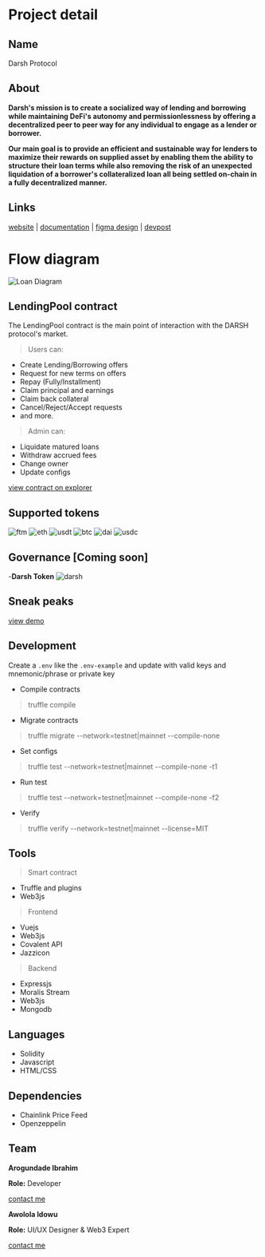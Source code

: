 # Project detail
## Name
Darsh Protocol

## About
**Darsh's mission is to create a socialized way of lending and borrowing while maintaining DeFi's autonomy and permissionlessness by offering a decentralized peer to peer way for any individual to engage as a lender or borrower.**

**Our main goal is to provide an efficient and sustainable way for lenders to maximize their rewards on supplied asset by enabling them the ability to structure their loan terms while also removing the risk of an unexpected liquidation of a borrower's collateralized loan all being settled on-chain in a fully decentralized manner.**

## Links
[website](https://darshprotocol.netlify.app) | [documentation](https://darshprotocol.gitbook.io/product-docs) | [figma design](https://darshprotocol.gitbook.io/product-docs) | [devpost](https://devpost.com/software/darsh-protocol)

# Flow diagram
![Loan Diagram](https://user-images.githubusercontent.com/123966451/222807924-377c0485-182d-468a-a16c-978bd75d9317.png)

## LendingPool contract
The LendingPool contract is the main point of interaction with the DARSH protocol's market.

 > Users can:
 - Create Lending/Borrowing offers
 - Request for new terms on offers
 - Repay (Fully/Installment)
 - Claim principal and earnings
 - Claim back collateral
 - Cancel/Reject/Accept requests
 - and more.

 > Admin can:
 - Liquidate matured loans
 - Withdraw accrued fees
 - Change owner
 - Update configs
 
 [view contract on explorer](https://ftmscan.com)
 
## Supported tokens
![ftm](https://user-images.githubusercontent.com/123966451/222814337-c1378fdd-3dd5-4e57-9e1f-b8a9d830f91f.png)
![eth](https://user-images.githubusercontent.com/123966451/222814336-3cb5e554-a981-4ff8-86f6-ea7b4f6f1e2d.png)
![usdt](https://user-images.githubusercontent.com/123966451/222814331-f617e15b-8ae9-4c36-a6c9-7ad50c400348.png)
![btc](https://user-images.githubusercontent.com/123966451/222814332-2954a827-153d-492c-97c6-6a1a49715b8f.png)
![dai](https://user-images.githubusercontent.com/123966451/222814334-d291e5d5-0932-4ea4-85ae-e91323f2745c.png)
![usdc](https://user-images.githubusercontent.com/123966451/222814326-154b1313-b1bd-412c-92c6-3a451988293f.png)

## Governance [Coming soon]

-**Darsh Token**
![darsh](https://user-images.githubusercontent.com/123966451/222815232-286c6b17-27fe-4d07-9a8e-e0d7494d5d03.png)


## Sneak peaks

[view demo](https://darshprotocol.netlify.app)

## Development
Create a `.env` like the `.env-example` and update with valid keys and mnemonic/phrase or private key

 - Compile contracts

> truffle compile

- Migrate contracts

> truffle migrate --network=testnet|mainnet --compile-none

- Set configs

> truffle test --network=testnet|mainnet --compile-none -t1

- Run test

> truffle test --network=testnet|mainnet --compile-none -f2

- Verify

> truffle verify --network=testnet|mainnet <contracts> --license=MIT

## Tools
> Smart contract
- Truffle and plugins
- Web3js

> Frontend
- Vuejs
- Web3js
- Covalent API
- Jazzicon

> Backend
- Expressjs
- Moralis Stream
- Web3js
- Mongodb

## Languages
- Solidity
- Javascript
- HTML/CSS

## Dependencies
- Chainlink Price Feed
- Openzeppelin

## Team
**Arogundade Ibrahim**
 
**Role:** Developer
 
[contact me](https://linktr.ee/devarogundade)

 
 
**Awolola Idowu**
 
**Role:** UI/UX Designer & Web3 Expert
 
[contact me](https://pip.me/krypton)
